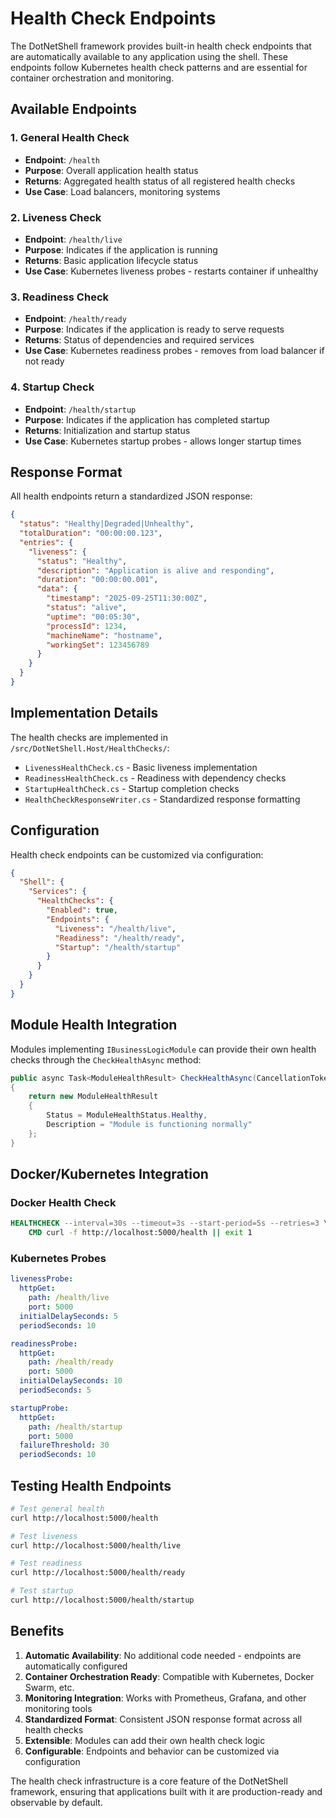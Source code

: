 # Health Check Endpoints

The DotNetShell framework provides built-in health check endpoints that are automatically available to any application using the shell. These endpoints follow Kubernetes health check patterns and are essential for container orchestration and monitoring.

## Available Endpoints

### 1. General Health Check
- **Endpoint**: `/health`
- **Purpose**: Overall application health status
- **Returns**: Aggregated health status of all registered health checks
- **Use Case**: Load balancers, monitoring systems

### 2. Liveness Check
- **Endpoint**: `/health/live`
- **Purpose**: Indicates if the application is running
- **Returns**: Basic application lifecycle status
- **Use Case**: Kubernetes liveness probes - restarts container if unhealthy

### 3. Readiness Check
- **Endpoint**: `/health/ready`
- **Purpose**: Indicates if the application is ready to serve requests
- **Returns**: Status of dependencies and required services
- **Use Case**: Kubernetes readiness probes - removes from load balancer if not ready

### 4. Startup Check
- **Endpoint**: `/health/startup`
- **Purpose**: Indicates if the application has completed startup
- **Returns**: Initialization and startup status
- **Use Case**: Kubernetes startup probes - allows longer startup times

## Response Format

All health endpoints return a standardized JSON response:

```json
{
  "status": "Healthy|Degraded|Unhealthy",
  "totalDuration": "00:00:00.123",
  "entries": {
    "liveness": {
      "status": "Healthy",
      "description": "Application is alive and responding",
      "duration": "00:00:00.001",
      "data": {
        "timestamp": "2025-09-25T11:30:00Z",
        "status": "alive",
        "uptime": "00:05:30",
        "processId": 1234,
        "machineName": "hostname",
        "workingSet": 123456789
      }
    }
  }
}
```

## Implementation Details

The health checks are implemented in `/src/DotNetShell.Host/HealthChecks/`:
- `LivenessHealthCheck.cs` - Basic liveness implementation
- `ReadinessHealthCheck.cs` - Readiness with dependency checks
- `StartupHealthCheck.cs` - Startup completion checks
- `HealthCheckResponseWriter.cs` - Standardized response formatting

## Configuration

Health check endpoints can be customized via configuration:

```json
{
  "Shell": {
    "Services": {
      "HealthChecks": {
        "Enabled": true,
        "Endpoints": {
          "Liveness": "/health/live",
          "Readiness": "/health/ready",
          "Startup": "/health/startup"
        }
      }
    }
  }
}
```

## Module Health Integration

Modules implementing `IBusinessLogicModule` can provide their own health checks through the `CheckHealthAsync` method:

```csharp
public async Task<ModuleHealthResult> CheckHealthAsync(CancellationToken cancellationToken)
{
    return new ModuleHealthResult
    {
        Status = ModuleHealthStatus.Healthy,
        Description = "Module is functioning normally"
    };
}
```

## Docker/Kubernetes Integration

### Docker Health Check
```dockerfile
HEALTHCHECK --interval=30s --timeout=3s --start-period=5s --retries=3 \
    CMD curl -f http://localhost:5000/health || exit 1
```

### Kubernetes Probes
```yaml
livenessProbe:
  httpGet:
    path: /health/live
    port: 5000
  initialDelaySeconds: 5
  periodSeconds: 10

readinessProbe:
  httpGet:
    path: /health/ready
    port: 5000
  initialDelaySeconds: 10
  periodSeconds: 5

startupProbe:
  httpGet:
    path: /health/startup
    port: 5000
  failureThreshold: 30
  periodSeconds: 10
```

## Testing Health Endpoints

```bash
# Test general health
curl http://localhost:5000/health

# Test liveness
curl http://localhost:5000/health/live

# Test readiness
curl http://localhost:5000/health/ready

# Test startup
curl http://localhost:5000/health/startup
```

## Benefits

1. **Automatic Availability**: No additional code needed - endpoints are automatically configured
2. **Container Orchestration Ready**: Compatible with Kubernetes, Docker Swarm, etc.
3. **Monitoring Integration**: Works with Prometheus, Grafana, and other monitoring tools
4. **Standardized Format**: Consistent JSON response format across all health checks
5. **Extensible**: Modules can add their own health check logic
6. **Configurable**: Endpoints and behavior can be customized via configuration

The health check infrastructure is a core feature of the DotNetShell framework, ensuring that applications built with it are production-ready and observable by default.
